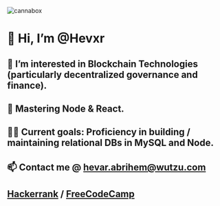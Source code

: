 ![cannabox](https://user-images.githubusercontent.com/54232006/129480485-4ae1ef0a-353c-415c-95d7-30603b6cb94e.gif)

# 👋 Hi, I’m @Hevxr
## 👀 I’m interested in Blockchain Technologies (particularly decentralized governance and finance).
## 🌱 Mastering Node & React.
## 👨‍💻 Current goals: Proficiency in building / maintaining relational DBs in MySQL and Node.
## 📫 Contact me @ hevar.abrihem@wutzu.com

## [Hackerrank](https://www.hackerrank.com/hevxr) / [FreeCodeCamp](https://www.freecodecamp.org/hevar)

<!---
END
--->
